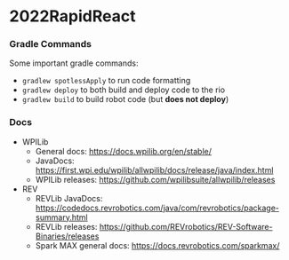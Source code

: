 # 2022RapidReact
### Gradle Commands

Some important gradle commands:

* `gradlew spotlessApply` to run code formatting
* `gradlew deploy` to both build and deploy code to the rio
* `gradlew build` to build robot code (but **does not deploy**)

### Docs
* WPILib
    * General docs: https://docs.wpilib.org/en/stable/
    * JavaDocs: https://first.wpi.edu/wpilib/allwpilib/docs/release/java/index.html
    * WPILib releases: https://github.com/wpilibsuite/allwpilib/releases
* REV
    * REVLib JavaDocs: https://codedocs.revrobotics.com/java/com/revrobotics/package-summary.html
    * REVLib releases: https://github.com/REVrobotics/REV-Software-Binaries/releases
    * Spark MAX general docs: https://docs.revrobotics.com/sparkmax/
